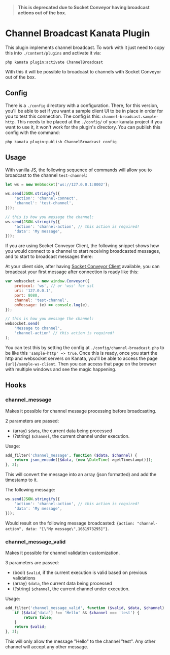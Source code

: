 > **This is deprecated due to Socket Conveyor having broadcast actions out of the box.**

# Channel Broadcast Kanata Plugin

This plugin implements channel broadcast. To work with it just need to copy this into `./content/plugins` and activate it via:

```shell
php kanata plugin:activate ChannelBroadcast
```

With this it will be possible to broadcast to channels with Socket Conveyor out of the box.

## Config

There is a `./config` directory with a configuration. There, for this version, you'll be able to set if you want a sample client UI to be in place in order for you to test this connection. The config is this: `channel-broadcast.sample-http`. This needs to be placed at the `./config/` of your kanata project if you want to use it, it won't work for the plugin's directory. You can publish this config with the command: 

```shell
php kanata plugin:publish ChannelBroadcast config
```

## Usage

With vanilla JS, the following sequence of commands will allow you to broadcast to the channel `test-channel`:

```javascript
let ws = new WebSocket('ws://127.0.0.1:8002');

ws.send(JSON.stringify({
    'action': 'channel-connect',
    'channel': 'test-channel',
}));

// this is how you message the channel:
ws.send(JSON.stringify({
    'action': 'channel-action', // this action is required!
    'data': 'My message',
}));
```

If you are using Socket Conveyor Client, the following snippet shows how you would connect to a channel to start receiving broadcasted messages, and to start to broadcast messages there:

At your client side, after having [Socket Conveyor Client](https://github.com/kanata-php/socket-conveyor-client) available, you can broadcast your first message after connection is ready like this:

```javascript
var websocket = new window.Conveyor({
    protocol: 'ws', // or 'wss' for ssl
    uri: '127.0.0.1',
    port: 8080,
    channel: 'test-channel',
    onMessage: (e) => console.log(e),
});

// this is how you message the channel:
websocket.send(
    'Message to channel',
    'channel-action' // this action is required!
);
```

You can test this by setting the config at `./config/channel-broadcast.php` to be like this `'sample-http' => true`. Once this is ready, once you start the http and websocket servers on Kanata, you'll be able to access the page `{url}/sample-ws-client`. Then you can access that page on the browser with multiple windows and see the magic happening.

## Hooks

### channel_message

Makes it possible for channel message processing before broadcasting.

2 parameters are passed:

- (array) `$data`, the current data being processed
- (?string) `$channel`, the current channel under execution.

Usage:

```php
add_filter('channel_message', function ($data, $channel) {
    return json_encode([$data, (new \DateTime)->getTimestamp()]);
}, 2);
```

This will convert the message into an array (json formatted) and add the timestamp to it.

The following message:

```javascript
ws.send(JSON.stringify({
    'action': 'channel-action', // this action is required!
    'data': 'My message',
}));
```

Would result on the following message broadcasted: `{action: "channel-action", data: "[\"My message\",1651973295]"}`.

### channel_message_valid

Makes it possible for channel validation customization.

3 parameters are passed:

- (bool) `$valid`, if the current execution is valid based on previous validations
- (array) `$data`, the current data being processed
- (?string) `$channel`, the current channel under execution.

Usage:

```php
add_filter('channel_message_valid', function ($valid, $data, $channel) {
    if ($data['data'] !== 'Hello' && $channel === 'test') {
        return false;
    }
    return $valid;
}, 3);
```

This will only allow the message "Hello" to the channel "test". Any other channel will accept any other message.
